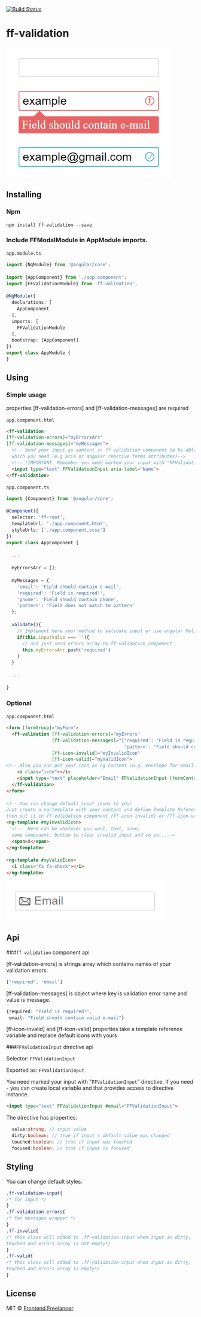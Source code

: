[![Build Status](https://travis-ci.org/frontendfreelancerdk/ff-validation.svg?branch=master)](https://travis-ci.org/frontendfreelancerdk/ff-validation)

# ff-validation
![Screenshot](https://github.com/frontendfreelancerdk/ff-validation/blob/master/screenshot.png?raw=true)

## Installing 

### Npm 
```
npm install ff-validation --save
```

### Include FFModalModule in AppModule imports.
`app.module.ts`
```typescript
import {NgModule} from '@angular/core';

import {AppComponent} from './app.component';
import {FFValidationModule} from 'ff-validation';

@NgModule({
  declarations: [
    AppComponent
  ],
  imports: [
    FFValidationModule
  ],
  bootstrap: [AppComponent]
})
export class AppModule {
}
```

## Using

### Simple usage

properties [ff-validation-errors] and [ff-validation-messages] are required

`app.component.html`

```html
<ff-validation 
[ff-validation-errors]="myErrorsArr"
[ff-validation-messages]="myMessages">
  <!-- Send your input as content in ff-validation component to be able to add all attributes
  which you need (e.g aria or angular reactive forms attributes)-->
  <!-- !IMPORTANT. Remember you need marked your input with "FFValidationInput" directive -->
  <input type="text" FFValidationInput aria-label="Name">
</ff-validation>
```

`app.component.ts`

```typescript
import {Component} from '@angular/core';

@Component({
  selector: 'ff-root',
  templateUrl: './app.component.html',
  styleUrls: ['./app.component.scss']
})
export class AppComponent {
  
  ...
  
  myErrorsArr = [];

  myMessages = {
    'email': 'Field should contain e-mail',
    'required': 'Field is required!',
    'phone': 'Field should contain phone',
    'pattern': 'Field does not match to pattern'
  };
  
  validate(){
    // Implement here your method to validate input or use angular Validator with ReactiveForms
    if(this.inputValue === ''){
      // and just send errors array to ff-validation component
      this.myErrorsArr.push('required')
    }
  }
  
  ...
  
}
```

### Optional 

`app.component.html`

```html
<form [formGroup]="myForm">
  <ff-validation [ff-validation-errors]="myErrors"
                 [ff-validation-messages]="{'required': 'Field is required!',
                                            'pattern': 'Field should contain e-mail'}"
                 [ff-icon-invalid]="myInvalidIcon"
                 [ff-icon-valid]="myValidIcon">
<!-- Also you can put your icon as ng content (e.g. envelope for email input) as on screen below -->
    <i class="icon"></i> 
    <input type="text" placeholder="Email" FFValidationInput [formControlName]="'userEmail'" #email="FFValidationInput">
  </ff-validation>
</form>

<!-- You can change default input icons to your 
Just create a ng-template with your content and define Template Reference Variables (#var)
then put it in ff-validation component [ff-icon-invalid] or [ff-icon-valid] -->
<ng-template #myInvalidIcon>
  <!--  Here can be whatever you want, text, icon,
  some component, button to clear invalid input and so on...-->
  <span>X</span>
</ng-template>

<ng-template #myValidIcon>
  <i class="fa fa-check"></i>
</ng-template>
```
![Screenshot2](https://raw.githubusercontent.com/frontendfreelancerdk/ff-validation/master/screenshot(1).png)
## Api
###`ff-validation` component api

[ff-validation-errors] is strings array which contains names of your validation errors. 


```typescript
['required', 'email']
```

[ff-validation-messages] is object where key is validation error name and value is message.


```typescript
{required: "Field is required!",
 email: "Field should contain valid e-mail"}
```

[ff-icon-invalid] and [ff-icon-valid] properties take a template reference variable and replace default icons with yours

###`FFValidationInput` directive api

Selector: `FFValidationInput`

Exported as: `FFValidationInput`

You need marked your input with "`FFValidationInput`" directive. If you need - you can create local variable and that provides access to directive instance.
```html
<input type="text" FFValidationInput #email="FFValidationInput">
```
The directive has properties: 
```typescript
  value:string; // input value
  dirty:boolean; // true if input`s default value was changed
  touched:boolean; // true if input was touched
  focused:boolean; // true if input is focused
```

## Styling
You can change default styles.
```css
.ff-validation-input{
/* for input */
}
.ff-validation-errors{
/* for messages wrapper */
}
.ff-invalid{
/* this class will added to .ff-validation-input when input is dirty,
touched and errors array is not empty*/
}
.ff-valid{
/* this class will added to .ff-validation-input when input is dirty,
touched and errors array is empty*/
}

```

## License

MIT © [Frontend Freelancer](mailto:developer@frontend-freelancer.com)
